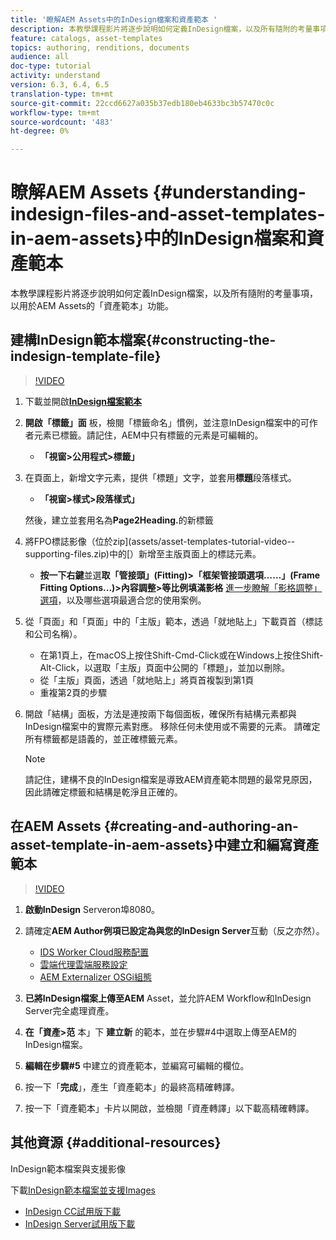 ```yaml
---
title: '瞭解AEM Assets中的InDesign檔案和資產範本 '
description: 本教學課程影片將逐步說明如何定義InDesign檔案，以及所有隨附的考量事項，以用於AEM Assets的「資產範本」功能。
feature: catalogs, asset-templates
topics: authoring, renditions, documents
audience: all
doc-type: tutorial
activity: understand
version: 6.3, 6.4, 6.5
translation-type: tm+mt
source-git-commit: 22ccd6627a035b37edb180eb4633bc3b57470c0c
workflow-type: tm+mt
source-wordcount: '483'
ht-degree: 0%

---
```



# 瞭解AEM Assets {#understanding-indesign-files-and-asset-templates-in-aem-assets}中的InDesign檔案和資產範本

本教學課程影片將逐步說明如何定義InDesign檔案，以及所有隨附的考量事項，以用於AEM Assets的「資產範本」功能。

## 建構InDesign範本檔案{#constructing-the-indesign-template-file}

>[!VIDEO](https://video.tv.adobe.com/v/19293/?quality=9&learn=on)

1. 下載並開啟&#x200B;[**InDesign檔案範本**](assets/asset-templates-tutorial-video--supporting-files.zip)
2. **開啟「標籤」面** 板，檢閱「標籤命名」慣例，並注意InDesign檔案中的可作者元素已標籤。請記住，AEM中只有標籤的元素是可編輯的。

   * **「視窗>公用程式>標籤」**

3. 在頁面上，新增文字元素，提供「標題」文字，並套用&#x200B;**標題**&#x200B;段落樣式。

   * **「視窗>樣式>段落樣式」**

   然後，建立並套用名為&#x200B;**Page2Heading.**&#x200B;的新標籤

4. 將FPO標誌影像（位於zip](assets/asset-templates-tutorial-video--supporting-files.zip)中的[）新增至主版頁面上的標誌元素。

   * **按一下右鍵**&#x200B;並選&#x200B;**取「管接頭」(Fitting)>「框架管接頭選項……」(Frame Fitting Options...)>內容調整>等比例填滿影格**
   [進一步瞭解「影格調整」選項](https://helpx.adobe.com/indesign/using/frames-objects.html#fitting_objects_to_frames)，以及哪些選項最適合您的使用案例。

5. 從「頁面」和「頁面」中的「主版」範本，透過「就地貼上」下載頁首（標誌和公司名稱）。

   * 在第1頁上，在macOS上按住Shift-Cmd-Click或在Windows上按住Shift-Alt-Click，以選取「主版」頁面中公開的「標題」，並加以刪除。
   * 從「主版」頁面，透過「就地貼上」將頁首複製到第1頁
   * 重複第2頁的步驟

6. 開啟「結構」面板，方法是連按兩下每個面板，確保所有結構元素都與InDesign檔案中的實際元素對應。 移除任何未使用或不需要的元素。 請確定所有標籤都是語義的，並正確標籤元素。

   >[!NOTE]
   >
   >請記住，建構不良的InDesign檔案是導致AEM資產範本問題的最常見原因，因此請確定標籤和結構是乾淨且正確的。

## 在AEM Assets {#creating-and-authoring-an-asset-template-in-aem-assets}中建立和編寫資產範本

>[!VIDEO](https://video.tv.adobe.com/v/19294/?quality=9&learn=on)

1. **啟動InDesign** Serveron埠8080。
2. 請確定&#x200B;**AEM Author例項已設定為與您的InDesign Server**&#x200B;互動（反之亦然）。

   * [IDS Worker Cloud服務配置](http://localhost:4502/etc/cloudservices/proxy/ids.html)
   * [雲端代理雲端服務設定](http://localhost:4502/etc/cloudservices/proxy.html)
   * [AEM Externalizer OSGi組態](http://localhost:4502/system/console/configMgr)

3. **已將InDesign檔案上傳至AEM** Asset，並允許AEM Workflow和InDesign Server完全處理資產。
4. **在「資產>范** 本」下 **建立新** 的範本，並在步驟#4中選取上傳至AEM的InDesign檔案。
5. **編輯在步驟#5** 中建立的資產範本，並編寫可編輯的欄位。
6. 按一下「**完成**」，產生「資產範本」的最終高精確轉譯。
7. 按一下「資產範本」卡片以開啟，並檢閱「資產轉譯」以下載高精確轉譯。

## 其他資源 {#additional-resources}

InDesign範本檔案與支援影像

下載[InDesign範本檔案並支援Images](assets/asset-templates-tutorial-video--supporting-files-1.zip)

* [InDesign CC試用版下載](https://creative.adobe.com/products/download/indesign)
* [InDesign Server試用版下載](https://www.adobe.com/devnet/indesign/indesign-server-trial-downloads.html)
